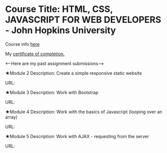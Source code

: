 # Course Title: HTML, CSS, JAVASCRIPT FOR WEB DEVELOPERS - John Hopkins University

Course info [here](https://www.coursera.org/learn/html-css-javascript-for-web-developers)

My [certificate of completion.](https://coursera.org/share/684975d1b0144fd9166e6892068df484) 

<--Here are my past assignment submissions-->

★Module 2 Description: Create a simple responsive static website

URL:

★Module 3 Description: Work with Bootstrap

URL:

★Module 4 Description: Work with the basics of Javascript (looping over an array)

URL:

★Module 5 Description: Work with AJAX - requesting from the server

URL:
